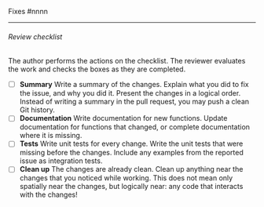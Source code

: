 Fixes #nnnn

---

###### Review checklist

The author performs the actions on the checklist.
The reviewer evaluates the work and checks the boxes as they are completed.

-   [ ] **Summary**
    Write a summary of the changes.
    Explain what you did to fix the issue, and why you did it.
    Present the changes in a logical order.
    Instead of writing a summary in the pull request,
    you may push a clean Git history.
-   [ ] **Documentation**
    Write documentation for new functions.
    Update documentation for functions that changed,
    or complete documentation where it is missing.
-   [ ] **Tests**
    Write unit tests for every change.
    Write the unit tests that were missing before the changes.
    Include any examples from the reported issue as integration tests.
-   [ ] **Clean up**
    The changes are already clean.
    Clean up anything near the changes that you noticed while working.
    This does not mean only spatially near the changes, but logically near:
    any code that interacts with the changes!
